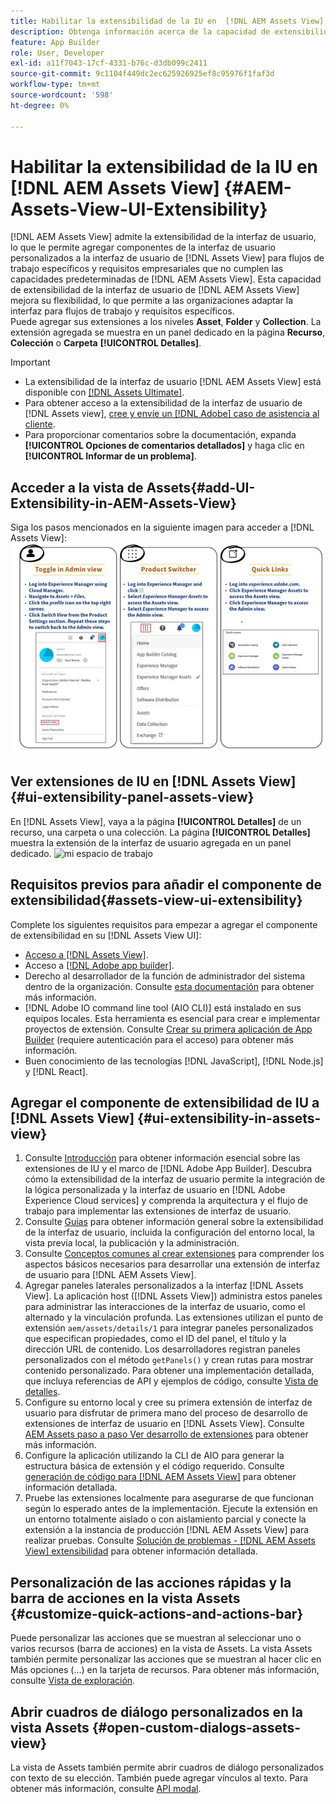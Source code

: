 ```yaml
---
title: Habilitar la extensibilidad de la IU en  [!DNL AEM Assets View]
description: Obtenga información acerca de la capacidad de extensibilidad de la interfaz de usuario de  [!DNL AEM Assets View]. [!DNL AEM Assets View] UI permite agregar componentes de interfaz de usuario personalizados para satisfacer necesidades empresariales específicas.
feature: App Builder
role: User, Developer
exl-id: a11f7043-17cf-4331-b76c-d3db099c2411
source-git-commit: 9c1104f449dc2ec625926925ef8c95976f1faf3d
workflow-type: tm+mt
source-wordcount: '598'
ht-degree: 0%

---
```


# Habilitar la extensibilidad de la IU en [!DNL AEM Assets View] {#AEM-Assets-View-UI-Extensibility}

[!DNL AEM Assets View] admite la extensibilidad de la interfaz de usuario, lo que le permite agregar componentes de la interfaz de usuario personalizados a la interfaz de usuario de [!DNL Assets View] para flujos de trabajo específicos y requisitos empresariales que no cumplen las capacidades predeterminadas de [!DNL AEM Assets View]. Esta capacidad de extensibilidad de la interfaz de usuario de [!DNL AEM Assets View] mejora su flexibilidad, lo que permite a las organizaciones adaptar la interfaz para flujos de trabajo y requisitos específicos.\
Puede agregar sus extensiones a los niveles **Asset**, **Folder** y **Collection**. La extensión agregada se muestra en un panel dedicado en la página **Recurso**, **Colección** o **Carpeta** **[!UICONTROL Detalles]**.

>[!IMPORTANT]
>
> * La extensibilidad de la interfaz de usuario [!DNL AEM Assets View] está disponible con [[!DNL Assets Ultimate]](/help/assets/assets-ultimate-overview.md).
> * Para obtener acceso a la extensibilidad de la interfaz de usuario de [!DNL Assets view], [cree y envíe un  [!DNL Adobe] caso de asistencia al cliente](https://helpx.adobe.com/es/enterprise/using/support-for-experience-cloud.html).
> * Para proporcionar comentarios sobre la documentación, expanda **[!UICONTROL Opciones de comentarios detallados]** y haga clic en **[!UICONTROL Informar de un problema]**.

## <a id="1"></a> Acceder a la vista de Assets{#add-UI-Extensibility-in-AEM-Assets-View}

Siga los pasos mencionados en la siguiente imagen para acceder a [!DNL Assets View]:
![iu de vista de recursos de acceso](/help/assets/assets/access-assets-view.jpg)

## Ver extensiones de IU en [!DNL Assets View] {#ui-extensibility-panel-assets-view}

En [!DNL Assets View], vaya a la página **[!UICONTROL Detalles]** de un recurso, una carpeta o una colección. La página **[!UICONTROL Detalles]** muestra la extensión de la interfaz de usuario agregada en un panel dedicado.
![mi espacio de trabajo](/help/assets/assets/my-workspace-assets-view3.png)

## Requisitos previos para añadir el componente de extensibilidad{#assets-view-ui-extensibility}

Complete los siguientes requisitos para empezar a agregar el componente de extensibilidad en su [!DNL Assets View UI]:

* [Acceso a [!DNL Assets View]](#1).
* Acceso a [[!DNL Adobe app builder]](https://developer.adobe.com/app-builder/docs/overview/).
* Derecho al desarrollador de la función de administrador del sistema dentro de la organización. Consulte [esta documentación](https://developer.adobe.com/uix/docs/guides/get-access/) para obtener más información.
* [!DNL Adobe IO command line tool (AIO CLI)] está instalado en sus equipos locales. Esta herramienta es esencial para crear e implementar proyectos de extensión. Consulte [Crear su primera aplicación de App Builder](https://developer.adobe.com/app-builder/docs/get_started/app_builder_get_started/first-app#local-environment-set-up) (requiere autenticación para el acceso) para obtener más información.
* Buen conocimiento de las tecnologías [!DNL JavaScript], [!DNL Node.js] y [!DNL React].

## Agregar el componente de extensibilidad de IU a [!DNL Assets View] {#ui-extensibility-in-assets-view}

1. Consulte [Introducción](https://developer.adobe.com/uix/docs/getting-started/) para obtener información esencial sobre las extensiones de IU y el marco de [!DNL Adobe App Builder]. Descubra cómo la extensibilidad de la interfaz de usuario permite la integración de la lógica personalizada y la interfaz de usuario en [!DNL Adobe Experience Cloud services] y comprenda la arquitectura y el flujo de trabajo para implementar las extensiones de interfaz de usuario.
1. Consulte [Guías](https://developer.adobe.com/uix/docs/guides/) para obtener información general sobre la extensibilidad de la interfaz de usuario, incluida la configuración del entorno local, la vista previa local, la publicación y la administración.
1. Consulte [Conceptos comunes al crear extensiones](https://developer.adobe.com/uix/docs/services/aem-assets-view/api/commons/) para comprender los aspectos básicos necesarios para desarrollar una extensión de interfaz de usuario para [!DNL AEM Assets View].
1. Agregar paneles laterales personalizados a la interfaz [!DNL Assets View]. La aplicación host ([!DNL Assets View]) administra estos paneles para administrar las interacciones de la interfaz de usuario, como el alternado y la vinculación profunda. Las extensiones utilizan el punto de extensión `aem/assets/details/1` para integrar paneles personalizados que especifican propiedades, como el ID del panel, el título y la dirección URL de contenido. Los desarrolladores registran paneles personalizados con el método `getPanels()` y crean rutas para mostrar contenido personalizado. Para obtener una implementación detallada, que incluya referencias de API y ejemplos de código, consulte [Vista de detalles](https://developer.adobe.com/uix/docs/services/aem-assets-view/api/details-view/).
1. Configure su entorno local y cree su primera extensión de interfaz de usuario para disfrutar de primera mano del proceso de desarrollo de extensiones de interfaz de usuario en [!DNL Assets View]. Consulte [AEM Assets paso a paso Ver desarrollo de extensiones](https://developer.adobe.com/uix/docs/services/aem-assets-view/extension-development/) para obtener más información.
1. Configure la aplicación utilizando la CLI de AIO para generar la estructura básica de extensión y el código requerido. Consulte [generación de código para [!DNL AEM Assets View]](https://developer.adobe.com/uix/docs/services/aem-assets-view/code-generation/) para obtener información detallada.
1. Pruebe las extensiones localmente para asegurarse de que funcionan según lo esperado antes de la implementación. Ejecute la extensión en un entorno totalmente aislado o con aislamiento parcial y conecte la extensión a la instancia de producción [!DNL AEM Assets View] para realizar pruebas. Consulte [Solución de problemas - [!DNL AEM Assets View] extensibilidad](https://developer.adobe.com/uix/docs/services/aem-assets-view/debug/) para obtener información detallada.

## Personalización de las acciones rápidas y la barra de acciones en la vista Assets {#customize-quick-actions-and-actions-bar}

Puede personalizar las acciones que se muestran al seleccionar uno o varios recursos (barra de acciones) en la vista de Assets. La vista Assets también permite personalizar las acciones que se muestran al hacer clic en Más opciones (...) en la tarjeta de recursos. Para obtener más información, consulte [Vista de exploración](https://developer.adobe.com/uix/docs/services/aem-assets-view/api/browse-view/).

## Abrir cuadros de diálogo personalizados en la vista Assets {#open-custom-dialogs-assets-view}

La vista de Assets también permite abrir cuadros de diálogo personalizados con texto de su elección. También puede agregar vínculos al texto. Para obtener más información, consulte [API modal](https://developer.adobe.com/uix/docs/services/aem-assets-view/api/commons/#modal-api).
